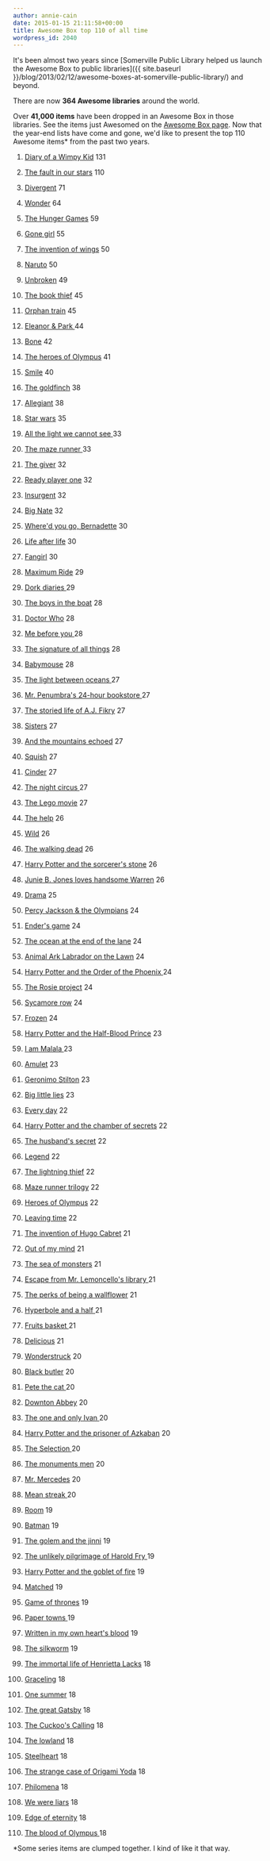 ```yaml
---
author: annie-cain
date: 2015-01-15 21:11:58+00:00
title: Awesome Box top 110 of all time
wordpress_id: 2040
---
```


It's been almost two years since [Somerville Public Library helped us launch the Awesome Box to public libraries]({{ site.baseurl }}/blog/2013/02/12/awesome-boxes-at-somerville-public-library/) and beyond.

There are now **364 Awesome libraries** around the world.

Over **41,000 items** have been dropped in an Awesome Box in those libraries.
See the items just Awesomed on the [Awesome Box page](http://awesomebox.io/).
Now that the year-end lists have come and gone, we'd like to present the top 110 Awesome items* from the past two years.

  1. [Diary of a Wimpy Kid](http://www.worldcat.org/search?q=ti%3Adiary+of+a+wimpy+kid) 131

  2. [The fault in our stars](http://www.worldcat.org/search?q=ti%3Afault+in+our+stars) 110

  3. [Divergent](http://www.worldcat.org/search?q=ti%3Adivergent) 71

  4. [Wonder](http://www.worldcat.org/title/wonder/oclc/726819876) 64

  5. [The Hunger Games](http://www.worldcat.org/search?q=ti%3Ahunger+games) 59

  6. [Gone girl](http://www.worldcat.org/title/gone-girl-a-novel/oclc/753624684) 55

  7. [The invention of wings](http://www.worldcat.org/title/invention-of-wings/oclc/849719161) 50

  8. [Naruto](http://www.worldcat.org/search?q=ti%3Anaruto) 50

  9. [Unbroken](http://www.worldcat.org/title/unbroken/oclc/660519036) 49

  10. [The book thief](http://www.worldcat.org/search?q=ti%3Abook+thief) 45

  11. [Orphan train](http://www.worldcat.org/title/orphan-train-a-novel/oclc/795757353) 45

  12. [Eleanor & Park ](http://www.worldcat.org/title/eleanor-park/oclc/819860760)44

  13. [Bone](http://www.worldcat.org/search?q=ti%3Abone+au%3Asmith) 42

  14. [The heroes of Olympus](http://www.worldcat.org/search?q=ti%3Aheroes+of+olympus) 41

  15. [Smile](http://www.worldcat.org/title/smile/oclc/289095899) 40

  16. [The goldfinch](http://www.worldcat.org/title/goldfinch/oclc/855491725) 38

  17. [Allegiant](http://www.worldcat.org/title/allegiant/oclc/855550266) 38

  18. [Star wars](http://www.worldcat.org/search?q=ti%3Astar+wars&fq=x0%3Abook) 35

  19. [All the light we cannot see ](http://www.worldcat.org/title/all-the-light-we-cannot-see-a-novel/oclc/852226410)33

  20. [The maze runner ](http://www.worldcat.org/search?q=ti%3Amaze+runner)33

  21. [The giver](http://www.worldcat.org/search?q=ti%3Agiver) 32

  22. [Ready player one](http://www.worldcat.org/title/ready-player-one/oclc/687652381) 32

  23. [Insurgent](http://www.worldcat.org/title/insurgent/oclc/774601034) 32

  24. [Big Nate](http://www.worldcat.org/search?q=ti%3Abig+nate) 32

  25. [Where'd you go, Bernadette](http://www.worldcat.org/title/whered-you-go-bernadette-a-novel/oclc/756585911) 30

  26. [Life after life](http://www.worldcat.org/title/life-after-life-a-novel/oclc/806015209) 30

  27. [Fangirl](http://www.worldcat.org/title/fangirl/oclc/827256917) 30

  28. [Maximum Ride](http://www.worldcat.org/search?q=ti%3Amaximum+ride) 29

  29. [Dork diaries ](http://www.worldcat.org/search?q=ti%3Adork+diaries)29

  30. [The boys in the boat](http://www.worldcat.org/title/boys-in-the-boat-nine-americans-and-their-epic-quest-for-gold-at-the-1936-berlin-olympics/oclc/818953760) 28

  31. [Doctor Who](http://www.worldcat.org/search?q=ti%3Adoctor+who) 28

  32. [Me before you ](http://www.worldcat.org/title/me-before-you/oclc/795176171)28

  33. [The signature of all things](http://www.worldcat.org/title/signature-of-all-things/oclc/829451549) 28

  34. [Babymouse](http://www.worldcat.org/search?q=ti%3Ababymouse) 28

  35. [The light between oceans ](http://www.worldcat.org/title/light-between-oceans-a-novel/oclc/760977596)27

  36. [Mr. Penumbra's 24-hour bookstore ](http://www.worldcat.org/title/mr-penumbras-24-hour-bookstore/oclc/778422009)27

  37. [The storied life of A.J. Fikry](http://www.worldcat.org/title/storied-life-of-aj-fikry-a-novel/oclc/855583286) 27

  38. [Sisters](http://www.worldcat.org/title/sisters/oclc/838195744) 27

  39. [And the mountains echoed](http://www.worldcat.org/title/and-the-mountains-echoed/oclc/829999614) 27

  40. [Squish](http://www.worldcat.org/search?q=squish) 27

  41. [Cinder](http://www.worldcat.org/title/cinder/oclc/714726042) 27

  42. [The night circus ](http://www.worldcat.org/title/night-circus-a-novel/oclc/691204158)27

  43. [The Lego movie](http://www.worldcat.org/title/lego-movie/oclc/879220204) 27

  44. [The help](http://www.worldcat.org/search?q=ti%3Ahelp+au%3Astockett) 26

  45. [Wild](http://www.worldcat.org/title/wild-from-lost-to-found-on-the-pacific-crest-trail/oclc/745979737) 26

  46. [The walking dead](http://www.worldcat.org/search?q=ti%3Awalking+dead) 26

  47. [Harry Potter and the sorcerer's stone](http://www.worldcat.org/search?q=ti%3AHarry+Potter+and+the+sorcerer%27s+stone) 26

  48. [Junie B. Jones loves handsome Warren](http://www.worldcat.org/title/junie-b-jones-loves-handsome-warren/oclc/34190748) 26

  49. [Drama](http://www.worldcat.org/title/drama/oclc/767824903) 25

  50. [Percy Jackson & the Olympians](http://www.worldcat.org/search?q=ti%3APercy+Jackson+%26+the+Olympians) 24

  51. [Ender's game](http://www.worldcat.org/search?q=ti%3Aender%27s+game) 24

  52. [The ocean at the end of the lane](http://www.worldcat.org/title/ocean-at-the-end-of-the-lane/oclc/813286810) 24

  53. [Animal Ark Labrador on the Lawn](http://www.worldcat.org/title/labrador-on-the-lawn/oclc/63173129) 24

  54. [Harry Potter and the Order of the Phoenix ](http://www.worldcat.org/search?q=ti%3AHarry+Potter+and+the+Order+of+the+Phoenix)24

  55. [The Rosie project](http://www.worldcat.org/title/rosie-project-a-novel/oclc/828682421) 24

  56. [Sycamore row](http://www.worldcat.org/title/sycamore-row/oclc/844752219) 24

  57. [Frozen](http://www.worldcat.org/title/frozen/oclc/865779460) 24

  58. [Harry Potter and the Half-Blood Prince](http://www.worldcat.org/search?q=ti%3AHarry+Potter+and+the+Half-Blood+Prince) 23

  59. [I am Malala ](http://www.worldcat.org/title/i-am-malala-the-girl-who-stood-up-for-education-and-was-shot-by-the-taliban/oclc/842111966)23

  60. [Amulet](http://www.worldcat.org/search?q=ti%3Aamulet+au%3Akibuishi) 23

  61. [Geronimo Stilton](http://www.worldcat.org/search?q=ti%3AGeronimo+Stilton) 23

  62. [Big little lies](http://www.worldcat.org/title/big-little-lies/oclc/881453612) 23

  63. [Every day](http://www.worldcat.org/title/every-day/oclc/769424408) 22

  64. [Harry Potter and the chamber of secrets](http://www.worldcat.org/search?q=ti%3AHarry+Potter+and+the+chamber+of+secrets) 22

  65. [The husband's secret](http://www.worldcat.org/title/husbands-secret/oclc/835611284) 22

  66. [Legend](http://www.worldcat.org/title/legend/oclc/703209165) 22

  67. [The lightning thief](http://www.worldcat.org/title/lightening-thief/oclc/733864730) 22

  68. [Maze runner trilogy](http://www.worldcat.org/title/maze-runner-trilogy/oclc/865095331) 22

  69. [Heroes of Olympus](http://www.worldcat.org/search?q=ti%3AHeroes+of+Olympus) 22

  70. [Leaving time](http://www.worldcat.org/title/leaving-time-a-novel/oclc/884139270) 22

  71. [The invention of Hugo Cabret](http://www.worldcat.org/title/invention-of-hugo-cabret-a-novel-in-words-and-pictures/oclc/67383288) 21

  72. [Out of my mind](http://www.worldcat.org/title/out-of-my-mind/oclc/401713291) 21

  73. [The sea of monsters](http://www.worldcat.org/search?q=ti%3Asea+of+monsters) 21

  74. [Escape from Mr. Lemoncello's library ](http://www.worldcat.org/title/escape-from-mr-lemoncellos-library/oclc/823294419)21

  75. [The perks of being a wallflower](http://www.worldcat.org/search?q=ti%3Aperks+of+being+a+wallflower) 21

  76. [Hyperbole and a half ](http://www.worldcat.org/title/hyperbole-and-a-half-unfortunate-situations-flawed-coping-mechanisms-mayhem-and-other-things-that-happened/oclc/866857550)21

  77. [Fruits basket ](http://www.worldcat.org/search?q=ti%3Afruits+basket)21

  78. [Delicious](http://www.worldcat.org/title/delicious-a-novel/oclc/851753993) 21

  79. [Wonderstruck](http://www.worldcat.org/title/wonderstruck/oclc/758947918) 20

  80. [Black butler](http://www.worldcat.org/search?q=ti%3Ablack+butler) 20

  81. [Pete the cat ](http://www.worldcat.org/search?q=ti%3Apete+the+cat)20

  82. [Downton Abbey](http://www.worldcat.org/search?q=ti%3Adownton+abbey) 20

  83. [The one and only Ivan ](http://www.worldcat.org/title/one-and-only-ivan/oclc/719673349)20

  84. [Harry Potter and the prisoner of Azkaban](http://www.worldcat.org/search?q=ti%3AHarry+Potter+and+the+prisoner+of+Azkaban) 20

  85. [The Selection ](http://www.worldcat.org/title/selection/oclc/757484481)20

  86. [The monuments men](http://www.worldcat.org/search?q=ti%3Amonuments+men) 20

  87. [Mr. Mercedes](http://www.worldcat.org/title/mr-mercedes-a-novel/oclc/865452311) 20

  88. [Mean streak ](http://www.worldcat.org/title/mean-streak/oclc/868040429)20

  89. [Room](http://www.worldcat.org/title/room-a-novel/oclc/542263633) 19

  90. [Batman](http://www.worldcat.org/search?q=ti%3Abatman&fq=x0%3Abook) 19

  91. [The golem and the jinni](http://www.worldcat.org/title/golem-and-the-jinni-a-novel/oclc/837425212) 19

  92. [The unlikely pilgrimage of Harold Fry ](http://www.worldcat.org/title/unlikely-pilgrimage-of-harold-fry-a-novel/oclc/768799551)19

  93. [Harry Potter and the goblet of fire](http://www.worldcat.org/search?q=ti%3AHarry+Potter+and+the+goblet+of+fire) 19

  94. [Matched](http://www.worldcat.org/title/matched/oclc/657642860) 19

  95. [Game of thrones](http://www.worldcat.org/search?q=ti%3Agame+of+thrones) 19

  96. [Paper towns ](http://www.worldcat.org/title/paper-towns/oclc/202483793)19

  97. [Written in my own heart's blood](http://www.worldcat.org/title/written-in-my-own-hearts-blood-a-novel/oclc/863801651) 19

  98. [The silkworm](http://www.worldcat.org/title/silkworm/oclc/870782382) 19

  99. [The immortal life of Henrietta Lacks](http://www.worldcat.org/title/immortal-life-of-henrietta-lacks/oclc/326529053) 18

  100. [Graceling](http://www.worldcat.org/title/graceling/oclc/185123364) 18

  101. [One summer](http://www.worldcat.org/title/one-summer-america-1927/oclc/841198242) 18

  102. [The great Gatsby](http://www.worldcat.org/search?q=ti%3Agreat+gatsby) 18

  103. [The Cuckoo's Calling](http://www.worldcat.org/title/cuckoos-calling/oclc/819383765) 18

  104. [The lowland](http://www.worldcat.org/title/lowland-a-novel/oclc/822559917) 18

  105. [Steelheart](http://www.worldcat.org/title/steelheart/oclc/822028608) 18

  106. [The strange case of Origami Yoda](http://www.worldcat.org/title/strange-case-of-origami-yoda/oclc/430838790) 18

  107. [Philomena](http://www.worldcat.org/search?q=ti%3APhilomena) 18

  108. [We were liars](http://www.worldcat.org/title/we-were-liars/oclc/863100393) 18

  109. [Edge of eternity](http://www.worldcat.org/title/edge-of-eternity/oclc/860755389) 18

  110. [The blood of Olympus ](http://www.worldcat.org/title/blood-of-olympus/oclc/881318207)18

*Some series items are clumped together. I kind of like it that way.
